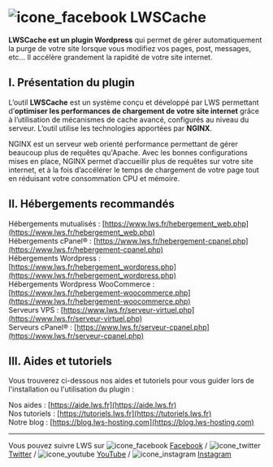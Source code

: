 # ![icone_facebook](https://mailing.lwspanel.com/fastest_cache.svg) LWSCache

__LWSCache est un plugin Wordpress__ qui permet de gérer automatiquement la purge de votre site lorsque vous modifiez vos pages, post, messages, etc... Il accélère grandement la rapidité de votre site internet.  
  
   
## I. Présentation du plugin
  
L’outil __LWSCache__ est un système conçu et développé par LWS permettant d’__optimiser les performances de chargement de votre site internet__ grâce à l’utilisation de mécanismes de cache avancé, configurés au niveau du serveur. L’outil utilise les technologies apportées par __NGINX__.    
  
NGINX est un serveur web orienté performance permettant de gérer beaucoup plus de requêtes qu'Apache. Avec les bonnes configurations mises en place, NGINX permet d’accueillir plus de requêtes sur votre site internet, et à la fois d’accélérer le temps de chargement de votre page tout en réduisant votre consommation CPU et mémoire.    
  
## II. Hébergements recommandés

Hébergements mutualisés : [https://www.lws.fr/hebergement_web.php](https://www.lws.fr/hebergement_web.php)  
Hébergements cPanel® : [https://www.lws.fr/hebergement-cpanel.php](https://www.lws.fr/hebergement-cpanel.php)  
Hébergements Wordpress : [https://www.lws.fr/hebergement_wordpress.php](https://www.lws.fr/hebergement_wordpress.php)  
Hébergements Wordpress WooCommerce : [https://www.lws.fr/hebergement-woocommerce.php](https://www.lws.fr/hebergement-woocommerce.php)  
Serveurs VPS : [https://www.lws.fr/serveur-virtuel.php](https://www.lws.fr/serveur-virtuel.php)  
Serveurs cPanel® : [https://www.lws.fr/serveur-cpanel.php](https://www.lws.fr/serveur-cpanel.php)  

## III. Aides et tutoriels

Vous trouverez ci-dessous nos aides et tutoriels pour vous guider lors de l'installation ou l'utilisation du plugin :  

Nos aides : [https://aide.lws.fr](https://aide.lws.fr)  
Nos tutoriels : [https://tutoriels.lws.fr](https://tutoriels.lws.fr)  
Notre blog : [https://blog.lws-hosting.com](https://blog.lws-hosting.com)

-----
Vous pouvez suivre LWS sur  ![icone_facebook](https://mailing.lwspanel.com/facebook.svg) [Facebook](https://www.facebook.com/lws.fr) / ![icone_twitter](https://mailing.lwspanel.com/twitter.svg) [Twitter](https://twitter.com/Lwshosting) / ![icone_youtube](https://mailing.lwspanel.com/youtube.svg) [YouTube](https://www.youtube.com/user/lwshosting) / ![icone_instagram](https://mailing.lwspanel.com/instagram_3.svg) [Instagram](https://www.instagram.com/lws_lws.fr)
